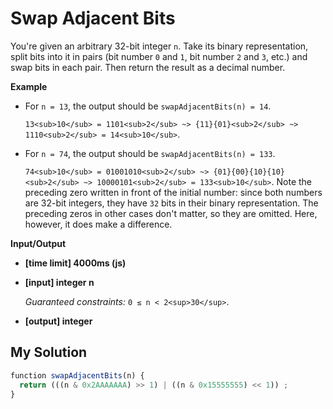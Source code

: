 # Swap Adjacent Bits
﻿You're given an arbitrary 32-bit integer `n`. Take its binary representation, split bits into it in pairs (bit number `0` and `1`, bit number `2` and `3`, etc.) and swap bits in each pair. Then return the result as a decimal number.

**Example**

*   For `n = 13`, the output should be
    `swapAdjacentBits(n) = 14`.

    `13<sub>10</sub> = 1101<sub>2</sub> ~> {11}{01}<sub>2</sub> ~> 1110<sub>2</sub> = 14<sub>10</sub>`.

*   For `n = 74`, the output should be
    `swapAdjacentBits(n) = 133`.

    `74<sub>10</sub> = 01001010<sub>2</sub> ~> {01}{00}{10}{10}<sub>2</sub> ~> 10000101<sub>2</sub> = 133<sub>10</sub>`.
    Note the preceding zero written in front of the initial number: since both numbers are 32-bit integers, they have `32` bits in their binary representation. The preceding zeros in other cases don't matter, so they are omitted. Here, however, it does make a difference.

**Input/Output**

*   **[time limit] 4000ms (js)**

*   **[input] integer n**

    _Guaranteed constraints:_
    `0 ≤ n < 2<sup>30</sup>`.

*   **[output] integer**


## My Solution
```javascript
﻿function swapAdjacentBits(n) {
  return (((n & 0x2AAAAAAA) >> 1) | ((n & 0x15555555) << 1)) ;
}
​
```
